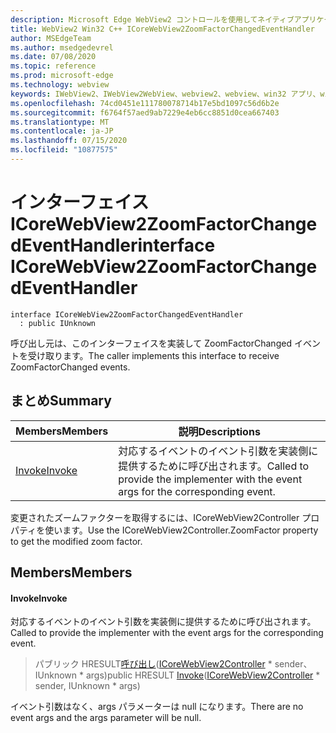 ```yaml
---
description: Microsoft Edge WebView2 コントロールを使用してネイティブアプリケーションに web 技術 (HTML、CSS、JavaScript) を埋め込む
title: WebView2 Win32 C++ ICoreWebView2ZoomFactorChangedEventHandler
author: MSEdgeTeam
ms.author: msedgedevrel
ms.date: 07/08/2020
ms.topic: reference
ms.prod: microsoft-edge
ms.technology: webview
keywords: IWebView2、IWebView2WebView、webview2、webview、win32 アプリ、win32、edge、ICoreWebView2、ICoreWebView2Controller、browser control、edge html、ICoreWebView2ZoomFactorChangedEventHandler
ms.openlocfilehash: 74cd0451e111780078714b17e5bd1097c56d6b2e
ms.sourcegitcommit: f6764f57aed9ab7229e4eb6cc8851d0cea667403
ms.translationtype: MT
ms.contentlocale: ja-JP
ms.lasthandoff: 07/15/2020
ms.locfileid: "10877575"
---
```

# <span data-ttu-id="be51c-104">インターフェイス ICoreWebView2ZoomFactorChangedEventHandler</span><span class="sxs-lookup"><span data-stu-id="be51c-104">interface ICoreWebView2ZoomFactorChangedEventHandler</span></span> 

```
interface ICoreWebView2ZoomFactorChangedEventHandler
  : public IUnknown
```

<span data-ttu-id="be51c-105">呼び出し元は、このインターフェイスを実装して ZoomFactorChanged イベントを受け取ります。</span><span class="sxs-lookup"><span data-stu-id="be51c-105">The caller implements this interface to receive ZoomFactorChanged events.</span></span>

## <span data-ttu-id="be51c-106">まとめ</span><span class="sxs-lookup"><span data-stu-id="be51c-106">Summary</span></span>

 <span data-ttu-id="be51c-107">Members</span><span class="sxs-lookup"><span data-stu-id="be51c-107">Members</span></span>                        | <span data-ttu-id="be51c-108">説明</span><span class="sxs-lookup"><span data-stu-id="be51c-108">Descriptions</span></span>
--------------------------------|---------------------------------------------
[<span data-ttu-id="be51c-109">Invoke</span><span class="sxs-lookup"><span data-stu-id="be51c-109">Invoke</span></span>](#invoke) | <span data-ttu-id="be51c-110">対応するイベントのイベント引数を実装側に提供するために呼び出されます。</span><span class="sxs-lookup"><span data-stu-id="be51c-110">Called to provide the implementer with the event args for the corresponding event.</span></span>

<span data-ttu-id="be51c-111">変更されたズームファクターを取得するには、ICoreWebView2Controller プロパティを使います。</span><span class="sxs-lookup"><span data-stu-id="be51c-111">Use the ICoreWebView2Controller.ZoomFactor property to get the modified zoom factor.</span></span>

## <span data-ttu-id="be51c-112">Members</span><span class="sxs-lookup"><span data-stu-id="be51c-112">Members</span></span>

#### <span data-ttu-id="be51c-113">Invoke</span><span class="sxs-lookup"><span data-stu-id="be51c-113">Invoke</span></span> 

<span data-ttu-id="be51c-114">対応するイベントのイベント引数を実装側に提供するために呼び出されます。</span><span class="sxs-lookup"><span data-stu-id="be51c-114">Called to provide the implementer with the event args for the corresponding event.</span></span>

> <span data-ttu-id="be51c-115">パブリック HRESULT[呼び出し](#invoke)([ICoreWebView2Controller](icorewebview2controller.md) \* sender、IUnknown \* args)</span><span class="sxs-lookup"><span data-stu-id="be51c-115">public HRESULT [Invoke](#invoke)([ICoreWebView2Controller](icorewebview2controller.md) \* sender, IUnknown \* args)</span></span>

<span data-ttu-id="be51c-116">イベント引数はなく、args パラメーターは null になります。</span><span class="sxs-lookup"><span data-stu-id="be51c-116">There are no event args and the args parameter will be null.</span></span>

